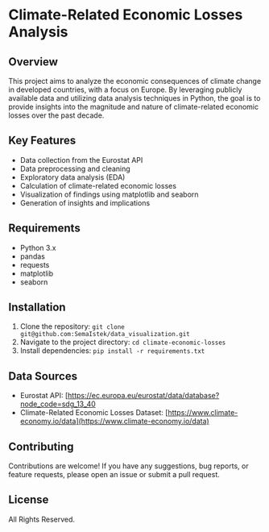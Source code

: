# Climate-Related Economic Losses Analysis

## Overview
This project aims to analyze the economic consequences of climate change in developed countries, with a focus on Europe. By leveraging publicly available data and utilizing data analysis techniques in Python, the goal is to provide insights into the magnitude and nature of climate-related economic losses over the past decade.

## Key Features
- Data collection from the Eurostat API
- Data preprocessing and cleaning
- Exploratory data analysis (EDA)
- Calculation of climate-related economic losses
- Visualization of findings using matplotlib and seaborn
- Generation of insights and implications

## Requirements
- Python 3.x
- pandas
- requests
- matplotlib
- seaborn

## Installation
1. Clone the repository: `git clone git@github.com:SemaIstek/data_visualization.git`
2. Navigate to the project directory: `cd climate-economic-losses`
3. Install dependencies: `pip install -r requirements.txt`


## Data Sources
- Eurostat API: [https://ec.europa.eu/eurostat/data/database?node_code=sdg_13_40
- Climate-Related Economic Losses Dataset: [https://www.climate-economy.io/data](https://www.climate-economy.io/data)

## Contributing
Contributions are welcome! If you have any suggestions, bug reports, or feature requests, please open an issue or submit a pull request.

## License
All Rights Reserved.

